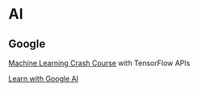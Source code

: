 # AI

## Google

[Machine Learning Crash Course](https://developers.google.com/machine-learning/crash-course) with TensorFlow APIs

[Learn with Google AI](https://ai.google/education/)